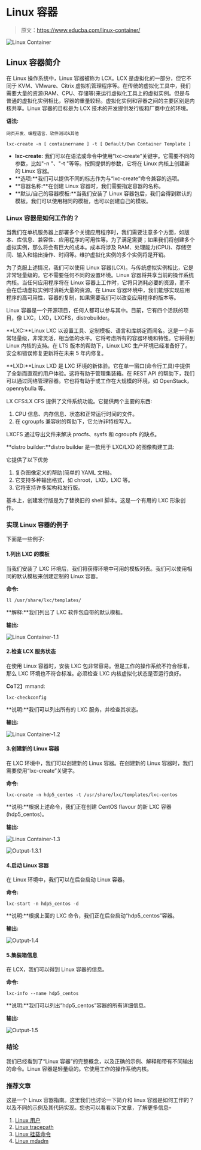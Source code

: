 # Linux 容器

> 原文：<https://www.educba.com/linux-container/>

![Linux Container](img/170b7a2f4e3c556b0598edb7c6a26a1c.png)



## Linux 容器简介

在 Linux 操作系统中，Linux 容器被称为 LCX。LCX 是虚拟化的一部分，但它不同于 KVM、VMware、Citrix 虚拟机管理程序等。在传统的虚拟化工具中，我们需要大量的资源(RAM、CPU、存储等)来运行虚拟化工具上的虚拟实例。但是与普通的虚拟化实例相比，容器的重量较轻。虚拟化实例和容器之间的主要区别是内核共享。Linux 容器的目标是为 LCX 技术的开发提供发行版和厂商中立的环境。

**语法:**

<small>网页开发、编程语言、软件测试&其他</small>

`lxc-create -n [ containername ] -t [ Default/Own Container Template ]`

*   **lxc-create:** 我们可以在语法或命令中使用“lxc-create”关键字。它需要不同的参数，比如"-n "、"-t "等等。按照提供的参数，它将在 Linux 内核上创建新的 Linux 容器。
*   **选项:**我们可以提供不同的标志作为与“lxc-create”命令兼容的选项。
*   **容器名称:**在创建 Linux 容器时，我们需要指定容器的名称。
*   **默认/自己的容器模板:**当我们安装了 Linux 容器包后，我们会得到默认的模板。我们可以使用相同的模板，也可以创建自己的模板。

### Linux 容器是如何工作的？

当我们在单机服务器上部署多个关键应用程序时，我们需要注意多个方面，如版本、库信息、兼容性、应用程序的可用性等。为了满足需要；如果我们将创建多个虚拟实例，那么将会有巨大的成本。成本将涉及 RAM、处理能力(CPU)、存储空间、输入和输出操作、时间等。维护虚拟化实例的多个实例将是开销。

为了克服上述情况，我们可以使用 Linux 容器(LCX)。与传统虚拟实例相比，它是非常轻量级的。它不需要任何不同的设置环境。Linux 容器将共享当前的操作系统内核。当任何应用程序将在 Linux 容器上工作时，它将只消耗必要的资源，而不会在启动虚拟实例时消耗大量的资源。在 Linux 容器环境中，我们能够实现应用程序的高可用性，容器的复制，如果需要我们可以改变应用程序的版本等。

Linux 容器是一个开源项目，任何人都可以参与其中。目前，它有四个活跃的项目，像 LXC，LXD，LXCFS，distrobuilder。

**LXC:**Linux LXC 以设置工具、定制模板、语言和库绑定而闻名。这是一个非常轻量级，非常灵活，相当低的水平。它将考虑所有的容器环境和特性。它将得到 Linux 内核的支持。在 LTS 版本的帮助下，Linux LXC 生产环境已经准备好了。安全和错误修复更新将在未来 5 年内修复。

**LXD:**Linux LXD 是 LXC 环境的新体验。它在单一窗口(命令行工具)中提供了全新而直观的用户体验。这将有助于管理集装箱。在 REST API 的帮助下，我们可以通过网络管理容器。它也将有助于或工作在大规模的环境，如 OpenStack，opennybulla 等。

LX CFS:LX CFS 提供了文件系统功能。它提供两个主要的东西:

1.  CPU 信息、内存信息、状态和正常运行时间的文件。
2.  在 cgroupfs 兼容树的帮助下，它允许非特权写入。

LXCFS 通过导出文件来解决 procfs、sysfs 和 cgroupfs 的缺点。

**distro builder:**distro builder 是一款用于 LXC/LXD 的图像构建工具:

它提供了以下优势

1.  复杂图像定义的帮助(简单的 YAML 文档)。
2.  它支持多种输出格式，如 chroot，LXD，LXC 等。
3.  它将支持许多架构和发行版。

基本上，创建发行版是为了替换旧的 shell 脚本。这是一个有用的 LXC 形象创作。

### 实现 Linux 容器的例子

下面是一些例子:

#### 1.列出 LXC 的模板

当我们安装了 LXC 环境后，我们将获得环境中可用的模板列表。我们可以使用相同的默认模板来创建定制的 Linux 容器。

**命令:**

`ll /usr/share/lxc/templates/`

**解释:**我们列出了 LXC 软件包自带的默认模板。

**输出:**

![Linux Container-1.1](img/3c849f39eea0c57c9e446e4473bf057d.png)



#### 2.检查 LCX 服务状态

在使用 Linux 容器时，安装 LXC 包非常容易。但是工作的操作系统不符合标准，那么 LXC 环境也不符合标准。必须检查 LXC 内核虚拟化状态是否运行良好。

**Co**T2】mmand:

`lxc-checkconfig`

**说明:**我们可以列出所有的 LXC 服务，并检查其状态。

**输出:**

![Linux Container-1.2](img/8bc4e78d6a2833fd75d42ee02914b1ce.png)



#### 3.创建新的 Linux 容器

在 LXC 环境中，我们可以创建新的 Linux 容器。在创建新的 Linux 容器时，我们需要使用“lxc-create”关键字。

**命令:**

`lxc-create -n hdp5_centos -t /usr/share/lxc/templates/lxc-centos`

**说明:**根据上述命令，我们正在创建 CentOS flavour 的新 LXC 容器(hdp5_centos)。

**输出:**

![Linux Container-1.3](img/185c3314797d1cb1386488a09dbc0f07.png)



![Output-1.3.1](img/d9d85849c0f3ac0dc2fae172fee37182.png)



#### 4.启动 Linux 容器

在 Linux 环境中，我们可以在后台启动 Linux 容器。

**命令:**

`lxc-start -n hdp5_centos -d`

**说明:**根据上面的 LXC 命令，我们正在后台启动“hdp5_centos”容器。

**输出:**

![Output-1.4](img/85d42c8f38e45235680e2e4c14f1f1a5.png)



#### 5.集装箱信息

在 LCX，我们可以得到 Linux 容器的信息。

**命令:**

`lxc-info --name hdp5_centos`

**说明:**我们可以列出“hdp5_centos”容器的所有详细信息。

**输出:**

![Output-1.5](img/438d83e94b4e7eff43f5b81f643e8fb8.png)



### 结论

我们已经看到了“Linux 容器”的完整概念，以及正确的示例、解释和带有不同输出的命令。Linux 容器是轻量级的。它使用工作的操作系统内核。

### 推荐文章

这是一个 Linux 容器指南。这里我们也讨论一下简介和 linux 容器是如何工作的？以及不同的示例及其代码实现。您也可以看看以下文章，了解更多信息–

1.  [Linux 用户](https://www.educba.com/linux-users/)
2.  [Linux tracepath](https://www.educba.com/linux-tracepath/)
3.  [Linux 挂载命令](https://www.educba.com/linux-mount-command/)
4.  [Linux mdadm](https://www.educba.com/linux-mdadm/)





